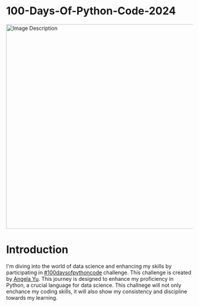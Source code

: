 # 100-Days-Of-Python-Code-2024

<img src="https://img-b.udemycdn.com/course/750x422/2776760_f176_10.jpg" alt="Image Description" width="1272" height = "550">

# Introduction
I'm diving into the world of data science and enhancing my skills by participating in  [#100daysofpythoncode](https://www.udemy.com/course/100-days-of-code/) challenge. This challenge is created by [Angela Yu](https://www.github.com/angelabauer). This journey is designed to enhance my proficiency in Python, a crucial language for data science. This challnege will not only enchance my coding skills, it will also show my consistency and discipline towards my learning.

